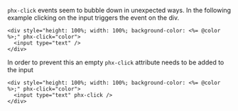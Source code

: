 `phx-click` events seem to bubble down in unexpected ways. In the following example clicking on the input triggers the event on the div.

```
<div style="height: 100%; width: 100%; background-color: <%= @color %>;" phx-click="color">
  <input type="text" />
</div>
```

In order to prevent this an empty `phx-click` attribute needs to be added to the input

```
<div style="height: 100%; width: 100%; background-color: <%= @color %>;" phx-click="color">
  <input type="text" phx-click />
</div>
```
